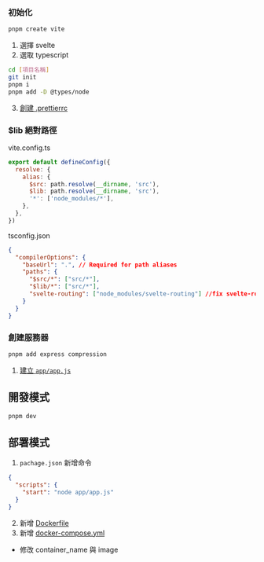 ### 初始化

```bash
pnpm create vite
```

1. 選擇 svelte
2. 選取 typescript

```bash
cd [項目名稱]
git init
pnpm i
pnpm add -D @types/node
```

3. [創建 .prettierrc](https://gitlab.dgiots.com/-/snippets/1)

### $lib 絕對路徑

vite.config.ts

```javascript
export default defineConfig({
  resolve: {
    alias: {
      $src: path.resolve(__dirname, 'src'),
      $lib: path.resolve(__dirname, 'src'),
      '*': ['node_modules/*'],
    },
  },
})
```

tsconfig.json

```json
{
  "compilerOptions": {
    "baseUrl": ".", // Required for path aliases
    "paths": {
      "$src/*": ["src/*"],
      "$lib/*": ["src/*"],
      "svelte-routing": ["node_modules/svelte-routing"] //fix svelte-routing ts bug..
    }
  }
}
```

### 創建服務器

```bash
pnpm add express compression
```

1. [建立 `app/app.js`](https://gitlab.dgiots.com/-/snippets/2)

## 開發模式

```bash
pnpm dev
```

## 部署模式

1. `pachage.json` 新增命令

```json
{
  "scripts": {
    "start": "node app/app.js"
  }
}
```

2. 新增 [Dockerfile](https://gitlab.dgiots.com/-/snippets/3)
3. 新增 [docker-compose.yml](https://gitlab.dgiots.com/-/snippets/4)

- 修改 container_name 與 image
